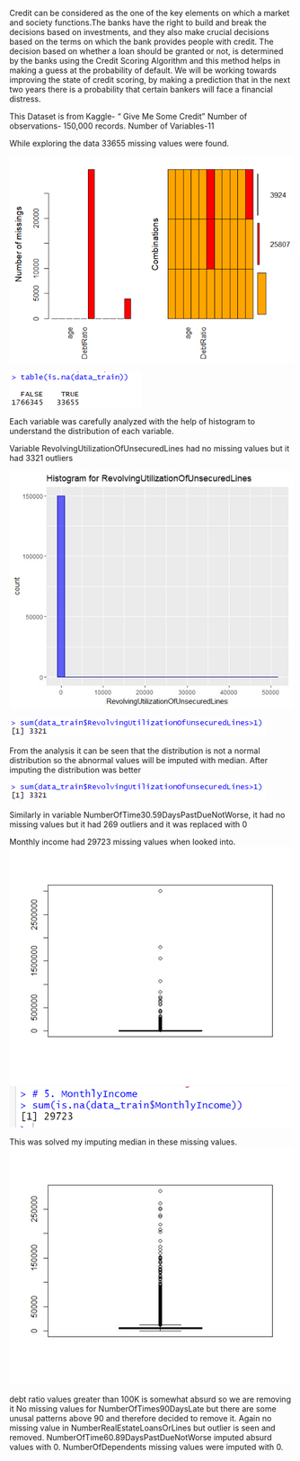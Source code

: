 Credit can be considered as the one of the key elements on which a market and society functions.The banks have the right to build and break the decisions based on investments, and they also make crucial decisions  based on the terms on which the bank provides people with credit. The decision based on whether a loan should be granted or not, is determined by the banks using the Credit Scoring Algorithm and this method helps in making a guess at the probability of default. We will be working towards improving the state of credit scoring,  by making a prediction that in the next two years there is a probability that certain bankers will face a financial distress.

This Dataset is from Kaggle- “ Give Me Some Credit”
Number of observations- 150,000 records.
Number of Variables-11 

While exploring the data 33655 missing values were found. 

![alt text](https://github.com/VarshaVijayan01/Data-Analytics--Credit-Risk-Analysis/blob/master/Images/Rplot.png)


![alt text](https://github.com/VarshaVijayan01/Data-Analytics--Credit-Risk-Analysis/blob/master/Images/Missing%202.png)

Each variable was carefully analyzed with the help of histogram to understand the distribution of each variable.


Variable RevolvingUtilizationOfUnsecuredLines had no missing values but it had 3321 outliers

![alt text](https://github.com/VarshaVijayan01/Data-Analytics--Credit-Risk-Analysis/blob/master/Images/Unsecured01.jpg)

![alt text](https://github.com/VarshaVijayan01/Data-Analytics--Credit-Risk-Analysis/blob/master/Images/UnsecuredLines.png)

From the analysis it can be seen that the distribution is not a normal distribution so the abnormal values will be imputed with median. After imputing the distribution was better

![alt text](https://github.com/VarshaVijayan01/Data-Analytics--Credit-Risk-Analysis/blob/master/Images/UnsecuredLines.png)


Similarly in variable NumberOfTime30.59DaysPastDueNotWorse, it  had no missing values but it had 269 outliers and it was replaced with 0

Monthly income had 29723 missing values when looked into.
![alt text](https://github.com/VarshaVijayan01/Data-Analytics--Credit-Risk-Analysis/blob/master/Images/Before%20monthly.jpg)
![alt text](https://github.com/VarshaVijayan01/Data-Analytics--Credit-Risk-Analysis/blob/master/Images/Monthly%20income%20na.PNG)

This was solved my imputing median in these missing values.
![alt text](https://github.com/VarshaVijayan01/Data-Analytics--Credit-Risk-Analysis/blob/master/Images/aftermonthly.jpg)

debt ratio values greater than 100K is somewhat absurd so we are removing it
No missing values for NumberOfTimes90DaysLate but there are some unusal patterns above 90 and therefore decided to remove it.
Again no missing value in NumberRealEstateLoansOrLines but outlier is seen and removed.
NumberOfTime60.89DaysPastDueNotWorse imputed absurd values with 0.
NumberOfDependents missing values were imputed with 0.
